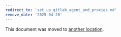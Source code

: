 ```yaml
---
redirect_to: 'set_up_gitlab_agent_and_proxies.md'
remove_date: '2025-04-20'
---
```


<!-- markdownlint-disable -->

This document was moved to [another location](set_up_gitlab_agent_and_proxies.md).

<!-- This redirect file can be deleted after <2025-04-20>. -->
<!-- Redirects that point to other docs in the same project expire in three months. -->
<!-- Redirects that point to docs in a different project or site (for example, link is not relative and starts with `https:`) expire in one year. -->
<!-- Before deletion, see: https://docs.gitlab.com/ee/development/documentation/redirects.html -->
